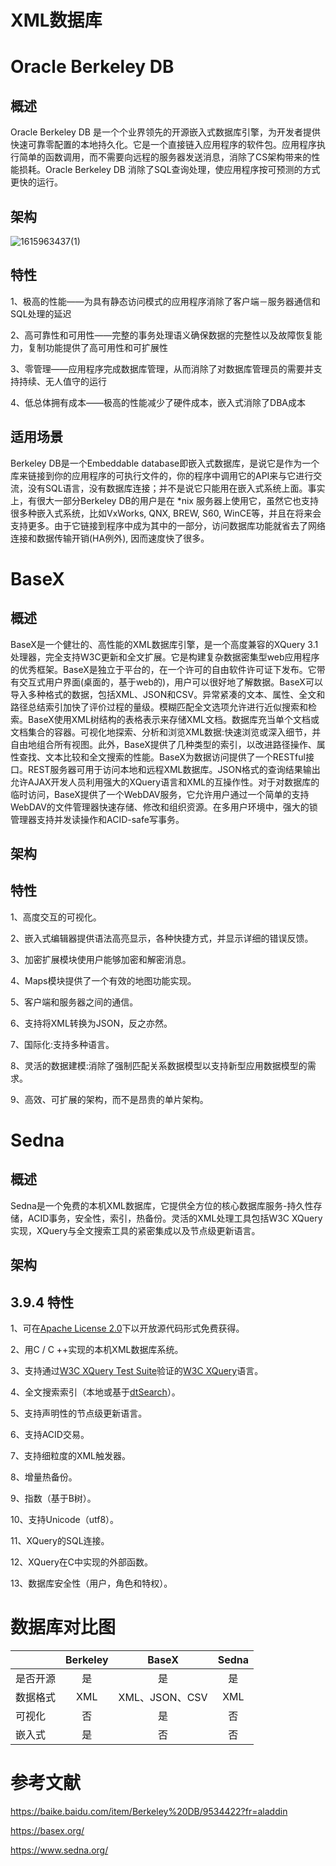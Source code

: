 ﻿<!--
 * @Author: wangzhichiao<https://github.com/wzc570738205>
 * @Date: 2021-03-29 15:16:23
 * @LastEditors: wangzhichiao<https://github.com/wzc570738205>
 * @LastEditTime: 2021-03-29 15:23:41
-->
# **XML数据库**
# Oracle Berkeley DB
## **概述**
Oracle Berkeley DB 是一个个业界领先的开源嵌入式数据库引擎，为开发者提供快速可靠零配置的本地持久化。它是一个直接链入应用程序的软件包。应用程序执行简单的函数调用，而不需要向远程的服务器发送消息，消除了CS架构带来的性能损耗。Oracle Berkeley DB 消除了SQL查询处理，使应用程序按可预测的方式更快的运行。 
## **架构**
![1615963437(1)](/docs/images/jianzhi/Aspose.Words.d74eebc9-72ec-45b0-915a-471cca2ea289.001.png)
## **特性**
1、极高的性能——为具有静态访问模式的应用程序消除了客户端－服务器通信和SQL处理的延迟 

2、高可靠性和可用性——完整的事务处理语义确保数据的完整性以及故障恢复能力，复制功能提供了高可用性和可扩展性 

3、零管理——应用程序完成数据库管理，从而消除了对数据库管理员的需要并支持持续、无人值守的运行 

4、低总体拥有成本——极高的性能减少了硬件成本，嵌入式消除了DBA成本 
## **适用场景**
Berkeley DB是一个Embeddable database即嵌入式数据库，是说它是作为一个库来链接到你的应用程序的可执行文件的，你的程序中调用它的API来与它进行交流，没有SQL语言，没有数据库连接；并不是说它只能用在嵌入式系统上面。事实上，有很大一部分Berkeley DB的用户是在 \*nix 服务器上使用它，虽然它也支持很多种嵌入式系统，比如VxWorks, QNX, BREW, S60, WinCE等，并且在将来会支持更多。由于它链接到程序中成为其中的一部分，访问数据库功能就省去了网络连接和数据传输开销(HA例外), 因而速度快了很多。
# **BaseX**
## **概述**
BaseX是一个健壮的、高性能的XML数据库引擎，是一个高度兼容的XQuery 3.1处理器，完全支持W3C更新和全文扩展。它是构建复杂数据密集型web应用程序的优秀框架。BaseX是独立于平台的，在一个许可的自由软件许可证下发布。它带有交互式用户界面(桌面的，基于web的)，用户可以很好地了解数据。BaseX可以导入多种格式的数据，包括XML、JSON和CSV。异常紧凑的文本、属性、全文和路径总结索引加快了评价过程的量级。模糊匹配全文选项允许进行近似搜索和检索。BaseX使用XML树结构的表格表示来存储XML文档。数据库充当单个文档或文档集合的容器。可视化地探索、分析和浏览XML数据:快速浏览或深入细节，并自由地组合所有视图。此外，BaseX提供了几种类型的索引，以改进路径操作、属性查找、文本比较和全文搜索的性能。BaseX为数据访问提供了一个RESTful接口。REST服务器可用于访问本地和远程XML数据库。JSON格式的查询结果输出允许AJAX开发人员利用强大的XQuery语言和XML的互操作性。对于对数据库的临时访问，BaseX提供了一个WebDAV服务，它允许用户通过一个简单的支持WebDAV的文件管理器快速存储、修改和组织资源。在多用户环境中，强大的锁管理器支持并发读操作和ACID-safe写事务。
## **架构**
## **特性**
1、高度交互的可视化。

2、嵌入式编辑器提供语法高亮显示，各种快捷方式，并显示详细的错误反馈。

3、加密扩展模块使用户能够加密和解密消息。

4、Maps模块提供了一个有效的地图功能实现。

5、客户端和服务器之间的通信。

6、支持将XML转换为JSON，反之亦然。

7、国际化:支持多种语言。

8、灵活的数据建模:消除了强制匹配关系数据模型以支持新型应用数据模型的需求。

9、高效、可扩展的架构，而不是昂贵的单片架构。
# **Sedna**
## **概述**
Sedna是一个免费的本机XML数据库，它提供全方位的核心数据库服务-持久性存储，ACID事务，安全性，索引，热备份。灵活的XML处理工具包括W3C XQuery实现，XQuery与全文搜索工具的紧密集成以及节点级更新语言。
## **架构**
## **3.9.4 特性**
1、可在[Apache License 2.0](http://www.apache.org/licenses/LICENSE-2.0.html)下以开放源代码形式免费获得。[](http://www.apache.org/licenses/LICENSE-2.0.html)

2、用C / C ++实现的本机XML数据库系统。

3、支持通过[W3C XQuery Test Suite](http://www.w3.org/XML/Query/test-suite/XQTSReportSimple.html)验证的[W3C XQuery](http://www.w3.org/XML/Query/test-suite/XQTSReportSimple.html)语言。[](http://www.w3.org/XML/Query/test-suite/XQTSReportSimple.html)

4、全文搜索索引（本地或基于[dtSearch](http://www.dtsearch.com/)）。

5、支持声明性的节点级更新语言。

6、支持ACID交易。

7、支持细粒度的XML触发器。

8、增量热备份。

9、指数（基于B树）。

10、支持Unicode（utf8）。

11、XQuery的SQL连接。

12、XQuery在C中实现的外部函数。

13、数据库安全性（用户，角色和特权）。
# **数据库对比图**


||Berkeley|BaseX|Sedna|
| - | :-: | :-: | :-: |
|是否开源|是|是|是|
|数据格式|XML|XML、JSON、CSV|XML|
|可视化|否|是|否|
|嵌入式|是|否|否|

# **参考文献**
<https://baike.baidu.com/item/Berkeley%20DB/9534422?fr=aladdin>

<https://basex.org/>

<https://www.sedna.org/>

